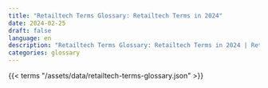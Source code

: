 ```yaml
---
title: "Retailtech Terms Glossary: Retailtech Terms in 2024"  
date: 2024-02-25
draft: false
language: en
description: "Retailtech Terms Glossary: Retailtech Terms in 2024 | Retailtech Terms Glossary"
categories: glossary
---
```


{{< terms "/assets/data/retailtech-terms-glossary.json" >}}